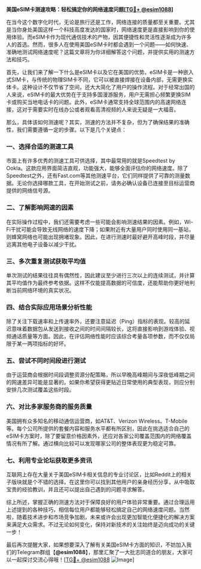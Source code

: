 **美国eSIM卡测速攻略：轻松搞定你的网络速度问题[[TG💪+ @esim1088](https://t.me/s/esim1088)]**

在当今这个数字化时代，无论是旅行还是工作，网络连接的质量都至关重要。尤其是当你身处美国这样一个科技高度发达的国家时，网络速度更是直接影响到你的使用体验。而eSIM卡作为现代通信技术的产物，因其便捷性和灵活性逐渐成为许多人的首选。然而，很多人在使用美国eSIM卡时都会遇到一个问题——如何快速、准确地测试网络速度呢？这篇文章将为你详细解答这个问题，并提供实用的测速方法和技巧。

首先，让我们来了解一下什么是eSIM卡以及它在美国的优势。eSIM卡是一种嵌入式SIM卡，与传统的物理SIM卡不同，它可以被直接焊接在设备内部，无需更换实体卡。这种设计不仅节省了空间，还大大简化了用户的操作流程。对于经常出国的人来说，eSIM卡的最大优势在于支持多国漫游服务，用户无需担心频繁更换SIM卡或购买当地电话卡的问题。此外，eSIM卡通常支持全球范围内的高速网络连接，这对于需要实时在线办公或者观看高清视频的人来说无疑是一大福音。

那么，具体该如何测速呢？其实，测速的方法并不复杂，但为了确保结果的准确性，我们需要遵循一定的步骤。以下是几个关键点：

### **一、选择合适的测速工具**

市面上有许多优秀的测速工具可供选择，其中最常用的就是Speedtest by Ookla。这款应用界面简洁直观，功能强大，能够全面评估你的网络速度。除了Speedtest之外，还有Fast.com等其他测速平台，它们同样提供了可靠的测量数据。无论你选择哪款工具，在开始测试之前，请务必确认设备已连接至目标运营商提供的网络信号源。

### **二、了解影响网速的因素**

在实际操作过程中，我们还需要考虑一些可能会影响测速结果的因素。例如，Wi-Fi干扰可能会导致无线网络的速度下降；如果附近有大量用户同时使用同一基站，则蜂窝网络也可能出现拥堵现象。因此，在进行测速时最好避开高峰时段，并尽量远离其他电子设备以减少干扰。

### **三、多次重复测试获取平均值**

单次测试的结果往往具有偶然性，因此建议至少进行三次以上的连续测试，并计算其平均值作为最终参考依据。这样不仅能提高数据的可信度，还能帮助你更好地判断当前网络环境的真实状况。

### **四、结合实际应用场景分析性能**

除了关注下载速率和上传速率外，还要注意延迟（Ping）指标的表现。较高的延迟意味着数据包从发送到接收之间的时间间隔较长，这将直接影响到游戏体验、视频通话质量等方面。因此，在评估网络性能时应该综合考量各项参数，而不仅仅局限于某一两项指标的好坏。

### **五、尝试不同时间段进行测试**

由于运营商会根据时间段调整资源分配策略，所以早晚高峰期间与深夜低峰期之间的网速差异可能是显著的。如果你希望获得更贴近日常使用的典型表现，则应分别安排几次测试覆盖这些时段。

### **六、对比多家服务商的服务质量**

美国拥有众多知名的移动通信运营商，如AT&T、Verizon Wireless、T-Mobile等。每个公司所提供的套餐内容和服务水平都有所区别，因此在挑选适合自己的eSIM卡方案时，除了要留意价格因素外，还应对各家公司覆盖范围内的网络覆盖情况有所了解。通过横向比较可以发现哪家公司的整体表现更为稳定可靠。

### **七、利用专业论坛获取更多资讯**

互联网上存在大量关于美国eSIM卡相关信息的专业讨论区，比如Reddit上的相关子版块就是个不错的选择。在这里你可以找到其他用户的亲身经历分享，从中吸取宝贵的经验教训，并且还可以提出自己遇到的问题寻求解答。

综上所述，掌握正确的测速方法对于保障良好的用户体验非常重要。通过合理运用上述提到的各种技巧，相信每位用户都能够轻松搞定自己的网络速度问题。当然啦，随着技术进步和市场竞争加剧，未来或许会出现更加智能化便捷化的解决方案来满足大众需求。不过无论如何变化，保持对新技术的关注始终是迈向成功的关键一步！

最后再次提醒大家，如果想要深入了解有关美国eSIM卡方面的知识，不妨加入我们的Telegram群组【**@esim1088**】，那里汇聚了一大批志同道合的朋友，大家可以一起探讨交流心得哦！[[TG💪+ @esim1088](https://t.me/s/esim1088) ![Image](https://i.postimg.cc/4NQfJmqS/Snipaste-2025-05-13-00-14-12.png)]